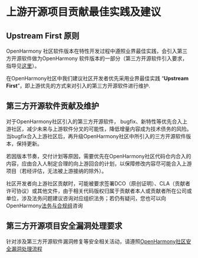 # 上游开源项目贡献最佳实践及建议

## Upstream First 原则
OpenHarmony 社区软件版本在特性开发过程中遵照业界最佳实践，会引入第三方开源软件做为OpenHarmony 软件版本的一部分（第三方开源软件引入要求，指导见[这里](https://gitee.com/openharmony/docs/blob/master/zh-cn/contribute/%E7%AC%AC%E4%B8%89%E6%96%B9%E5%BC%80%E6%BA%90%E8%BD%AF%E4%BB%B6%E5%BC%95%E5%85%A5%E6%8C%87%E5%AF%BC.md)）。

在OpenHarmony社区中我们建议社区开发者优先采用业界最佳实践 “**Upstream First**”，即上游优先的方式来对引入的第三方开源软件进行维护.

## 第三方开源软件贡献及维护

对于OpenHarmony社区引入的第三方开源软件， bugfix、新特性等优先合入上游社区，减少未来与上游软件分叉的可能性，降低增量内容成为技术债务的风险。当bugfix合入上游社区后，再升级OpenHarmony社区中所引入的三方开源软件版本，保持更新。

若因版本节奏，交付计划等原因，需要优先在OpenHarmony社区代码仓内合入的内容，应由合入人制定合理的向上游回合的计划，以保障修改内容尽可能合入上游项目（若经评估，无法被上游接纳的除外）。

社区开发者向上游社区贡献时，可能被要求签署DCO（原创证明）、CLA（贡献者许可协议）或其他文件，由于相关代码版权归属于贡献者本人或贡献者所在公司或单位，涉及法务问题建议咨询对应组织法务；若仍有疑问，您也可以向OpenHarmony[法务与合规组](https://www.openharmony.cn/GLA)咨询

## 第三方开源项目安全漏洞处理要求
针对涉及第三方开源软件漏洞修复等安全相关活动，请遵照[OpenHarmony社区安全漏洞处理流程](https://www.openharmony.cn/security/vulnerability-process)


